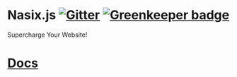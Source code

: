 # Nasix.js [![Gitter](https://badges.gitter.im/nasix-js/community.svg)](https://gitter.im/nasix-js/community?utm_source=badge&utm_medium=badge&utm_campaign=pr-badge) [![Greenkeeper badge](https://badges.greenkeeper.io/steviebeenz/nasix.js.svg)](https://greenkeeper.io/)

Supercharge Your Website!

# [Docs](https://steviebeenz.github.io/nasix.js/)
